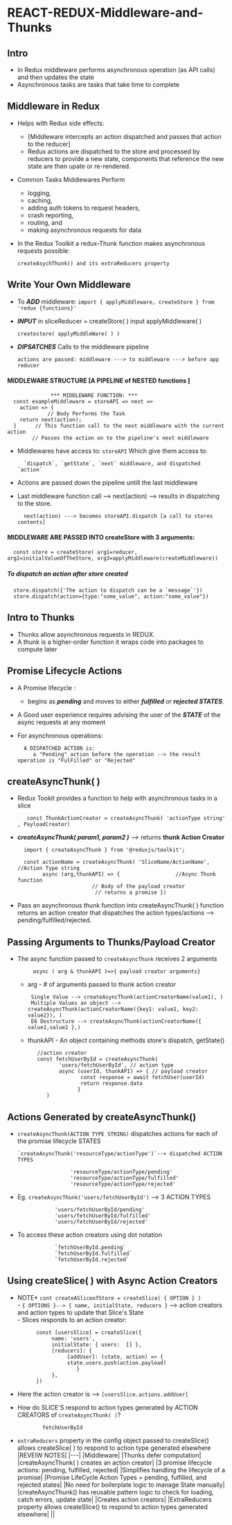 # REACT-REDUX-Middleware-and-Thunks

## Intro 
- In Redux middleware performs asynchronous operation (as API calls) and then updates the state
- Asynchronous tasks are tasks that take time to complete
## Middleware in Redux
- Helps with Redux side effects: 
   - [Middleware intercepts an action dispatched and passes that action to the reducer]
   - Redux actions are dispatched to the store and processed by reducers to provide a new state, components that reference the new state are then upate or re-rendered.
- Common Tasks Middlewares Perform
  - logging,
  - caching,
  - adding auth tokens to request headers,
  - crash reporting,
  - routing, and 
  - making asynchronous requests for data
- In the Redux Toolkit a redux-Thunk function makes asynchronous requests possible:

      createAsychThunk() and its extraReducers property
## Write Your Own Middleware
- To __*ADD*__ middleware: `import { applyMiddleware, createStore } from 'redux {functions}'`
- __*INPUT*__ in sliceReducer = createStore( ) input applyMiddleware( )

      createstore( applyMiddleWare( ) )
- __*DIPSATCHES*__ Calls to the middleware pipeline

      actions are passed: middleware ---> to middleware ---> before app reducer
#### MIDDLEWARE STRUCTURE [A PIPELINE of NESTED functions ] 

                  *** MIDDLEWARE FUNCTION: ***
      const exampleMiddleware = storeAPI => next =>
        action => {
                 // Body Performs the Task
        return next(action);       
      }      // This function call to the next middleware with the current action
            // Passes the action on to the pipeline's next middleware
- Middlewares have access to: `storeAPI` Which give them access to:

        `dispatch`, `getState`, `next` middleware, and dispatched `action`
- Actions are passed down the pipeline untill the last middleware
- Last middleware function call --> next(action) --> results in dispatching to the store.

        next(action) ---> becomes storeAPI.dispatch [a call to stores contents]
#### MIDDLEWARE ARE PASSED INTO createStore with 3 arguments:

      const store = createStore( arg1=reducer, arg2=initialValueOfTheStore, arg3=applyMiddleware(createMiddleware))
##### To dispatch an action after store created

      store.dispatch({'The action to dispatch can be a `message`'})
      store.dispatch(action={type:"some_value", action:"some_value"})
## Intro to Thunks
- Thunks allow asynchronous requests in REDUX.
- A thunk is a higher-order function it wraps code into packages to compute later
## Promise Lifecycle Actions
- A Promise lifecycle :
   - begins as __*pending*__ and moves to either __*fulfilled*__ or __*rejected STATES*__.
- A Good user experience requires advising the user of the __*STATE*__ of the async requests at any moment
- For asynchronous operations:

        A DISPATCHED ACTION is:
           a "Pending" action before the operation --> the result operation is "FulFilled" or "Rejected"

## createAsyncThunk( )
- Redux Tookit provides a function to help with asynchronous tasks in a slice

         const ThunkActionCreator = createAsyncThunk( 'actionType string' , PayloadCreator)

- __*createAsyncThunk( param1, param2 )*__ --> returns __thunk Action Creator__

        import { createAsyncThunk } from '@reduxjs/toolkit';
        
        const actionName = createAsyncThunk( 'SliceName/ActionName', //Action Type string
              async (arg,thunkAPI) => {                  //Async Thunk function
                              // Body of the payload creator
                               // returns a promise })

- Pass an asynchronous thunk function into createAsyncThunk( ) function returns an action creator that dispatches the action types/actions --> pending/fulfilled/rejected.

## Passing Arguments to Thunks/Payload Creator
- The async function passed to `createAsyncThunk` receives 2 arguments
  
           async ( arg & thunkAPI )=>{ payload creator arguments}
   - arg - # of arguments passed to thunk action creator
     
          Single Value --> createAsyncThunk(actionCreatorName(value1), )
          Multiple Values an object --> createAsyncThunk(actionCreatorName({key1: value1, key2: value2}), )
          E6 Destructure --> createAsyncThunk(actionCreatorName({ value1,value2 },)
  
   - thunkAPI - An object containing methods store's dispatch, getState()
 
            //action creator
            const fetchUserById = createAsyncThunk(
                   'users/fetchUserById', // action type
                   async (userId, thunkAPI) => { // payload creator
                          const response = await fetchUser(userId)
                          return response.data
                         }
               )      
## Actions Generated by createAsyncThunk()
- `createAsyncThunk(ACTION TYPE STRING)` dispatches actions for each of the promise lifecycle STATES

      `createAsyncThunk('resourceType/actionType')`--> dispatched ACTION TYPES
  
                       'resourceType/actionType/pending'
                       'resourceType/actionType/fulfilled'
                       'resourceType/actionType/rejected'
- Eg. `createAsyncThunk('users/fetchUserById')` --> 3 ACTION TYPES

                  'users/fetchUserById/pending'
                  'users/fetchUserById/fulfilled'
                  'users/fetchUserById/rejected'
- To access these action creators using dot notation

                  `fetchUserById.pending`
                  `fetchUserById.fulfilled`
                  `fetchUserById.rejected`
## Using createSlice( ) with Async Action Creators
- NOTE* `cont createASliceofStore = createSlice( { OPTION } )` </br>
      - `{ OPTIONS }--> { name, initialState, reducers }` --> action creators and action types to update that Slice's State </br>
      - Slices responds to an action creator:
  
            const [usersSlice] = createSlice({
                 name: 'users',
                 initialState: { users:  [] },
                 [reducers]: {
                      [addUser]: (state, action) => {
                      state.users.push(action.payload) 
                         }        
                 },
            })
  
- Here the action creator is --> `[usersSlice.actions.addUser]`  
- How do SLICE'S respond to action types generated by ACTION CREATORS of `createAsyncThunk( )`?

              fetchUserById
- `extraReducers` property in the config object passed to createSlice() allows createSlice( ) to respond to action type generated elsewhere
|REVEIW NOTES|
|---|
|Middleware|
|Thunks defer computation|
|createAsyncThunk( ) creates an action creator|
|3 promise lifecycle actions: pending, fulfilled, rejected|
|Simplifies handling the lifecycle of a promise|
|Promise LifeCycle Action Types = pending, fulfilled, and rejected states|
|No need for boilerplate logic to manage State manually|
|createAsyncThunk() has reusable pattern logic to check for loading, catch errors, update state|
|Creates action creators|
|ExtraReducers property allows createSlice() to respond to action types generated elsewhere|
||
